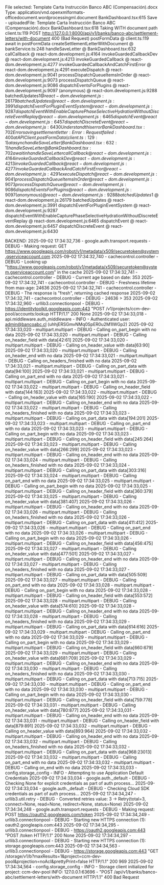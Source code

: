 File selected: Template Carta Instrucción Banco ABC (Compensación).docx Type: application/vnd.openxmlformats-officedocument.wordprocessingml.document
BankDashboard.tsx:615 Save - uploadedFile: Template Carta Instrucción Banco ABC (Compensación).docx
BankDashboard.tsx:618 Taking WITH document path
client.ts:119  POST http://127.0.0.1:8000/api/v1/banks/banco-abc/settlement-letters/with-document 400 (Bad Request)
postFormData @ client.ts:119
await in postFormData
createSettlementLetterWithDocument @ bankService.ts:248
handleSaveLetter @ BankDashboard.tsx:632
callCallback @ react-dom.development.js:4164
invokeGuardedCallbackDev @ react-dom.development.js:4213
invokeGuardedCallback @ react-dom.development.js:4277
invokeGuardedCallbackAndCatchFirstError @ react-dom.development.js:4291
executeDispatch @ react-dom.development.js:9041
processDispatchQueueItemsInOrder @ react-dom.development.js:9073
processDispatchQueue @ react-dom.development.js:9086
dispatchEventsForPlugins @ react-dom.development.js:9097
(anonymous) @ react-dom.development.js:9288
batchedUpdates$1 @ react-dom.development.js:26179
batchedUpdates @ react-dom.development.js:3991
dispatchEventForPluginEventSystem @ react-dom.development.js:9287
dispatchEventWithEnableCapturePhaseSelectiveHydrationWithoutDiscreteEventReplay @ react-dom.development.js:6465
dispatchEvent @ react-dom.development.js:6457
dispatchDiscreteEvent @ react-dom.development.js:6430Understand this error
BankDashboard.tsx:702 Error saving settlement letter: Error: Request failed: 400
    at APIClient.postFormData (client.ts:129:1)
    at async handleSaveLetter (BankDashboard.tsx:632:1)
handleSaveLetter @ BankDashboard.tsx:702
await in handleSaveLetter
callCallback @ react-dom.development.js:4164
invokeGuardedCallbackDev @ react-dom.development.js:4213
invokeGuardedCallback @ react-dom.development.js:4277
invokeGuardedCallbackAndCatchFirstError @ react-dom.development.js:4291
executeDispatch @ react-dom.development.js:9041
processDispatchQueueItemsInOrder @ react-dom.development.js:9073
processDispatchQueue @ react-dom.development.js:9086
dispatchEventsForPlugins @ react-dom.development.js:9097
(anonymous) @ react-dom.development.js:9288
batchedUpdates$1 @ react-dom.development.js:26179
batchedUpdates @ react-dom.development.js:3991
dispatchEventForPluginEventSystem @ react-dom.development.js:9287
dispatchEventWithEnableCapturePhaseSelectiveHydrationWithoutDiscreteEventReplay @ react-dom.development.js:6465
dispatchEvent @ react-dom.development.js:6457
dispatchDiscreteEvent @ react-dom.development.js:6430


BACKEND:
2025-09-02 17:34:32,736 - google.auth.transport.requests - DEBUG - Making request: GET https://www.googleapis.com/robot/v1/metadata/x509/securetoken@system.gserviceaccount.com
2025-09-02 17:34:32,740 - cachecontrol.controller - DEBUG - Looking up "https://www.googleapis.com/robot/v1/metadata/x509/securetoken@system.gserviceaccount.com" in the cache
2025-09-02 17:34:32,741 - cachecontrol.controller - DEBUG - Current age based on date: 353
2025-09-02 17:34:32,741 - cachecontrol.controller - DEBUG - Freshness lifetime from max-age: 24636
2025-09-02 17:34:32,741 - cachecontrol.controller - DEBUG - The response is "fresh", returning cached response
2025-09-02 17:34:32,741 - cachecontrol.controller - DEBUG - 24636 > 353
2025-09-02 17:34:32,960 - urllib3.connectionpool - DEBUG - https://identitytoolkit.googleapis.com:443 "POST /v1/projects/ccm-dev-pool/accounts:lookup HTTP/1.1" 200 None
2025-09-02 17:34:33,018 - api.middleware.auth_middleware - INFO - Authenticated user: admin@bancoabc.cl (uhhjERSGmvNMq0SpER0u2M1IWGp2)
2025-09-02 17:34:33,020 - multipart.multipart - DEBUG - Calling on_part_begin with no data
2025-09-02 17:34:33,020 - multipart.multipart - DEBUG - Calling on_header_field with data[42:61]
2025-09-02 17:34:33,020 - multipart.multipart - DEBUG - Calling on_header_value with data[63:90]
2025-09-02 17:34:33,020 - multipart.multipart - DEBUG - Calling on_header_end with no data
2025-09-02 17:34:33,021 - multipart.multipart - DEBUG - Calling on_headers_finished with no data
2025-09-02 17:34:33,021 - multipart.multipart - DEBUG - Calling on_part_data with data[94:100]
2025-09-02 17:34:33,021 - multipart.multipart - DEBUG - Calling on_part_end with no data
2025-09-02 17:34:33,021 - multipart.multipart - DEBUG - Calling on_part_begin with no data
2025-09-02 17:34:33,022 - multipart.multipart - DEBUG - Calling on_header_field with data[144:163]
2025-09-02 17:34:33,022 - multipart.multipart - DEBUG - Calling on_header_value with data[165:190]
2025-09-02 17:34:33,022 - multipart.multipart - DEBUG - Calling on_header_end with no data
2025-09-02 17:34:33,022 - multipart.multipart - DEBUG - Calling on_headers_finished with no data
2025-09-02 17:34:33,023 - multipart.multipart - DEBUG - Calling on_part_data with data[194:201]
2025-09-02 17:34:33,023 - multipart.multipart - DEBUG - Calling on_part_end with no data
2025-09-02 17:34:33,023 - multipart.multipart - DEBUG - Calling on_part_begin with no data
2025-09-02 17:34:33,023 - multipart.multipart - DEBUG - Calling on_header_field with data[245:264]
2025-09-02 17:34:33,023 - multipart.multipart - DEBUG - Calling on_header_value with data[266:299]
2025-09-02 17:34:33,023 - multipart.multipart - DEBUG - Calling on_header_end with no data
2025-09-02 17:34:33,024 - multipart.multipart - DEBUG - Calling on_headers_finished with no data
2025-09-02 17:34:33,024 - multipart.multipart - DEBUG - Calling on_part_data with data[303:316]
2025-09-02 17:34:33,024 - multipart.multipart - DEBUG - Calling on_part_end with no data
2025-09-02 17:34:33,025 - multipart.multipart - DEBUG - Calling on_part_begin with no data
2025-09-02 17:34:33,025 - multipart.multipart - DEBUG - Calling on_header_field with data[360:379]
2025-09-02 17:34:33,025 - multipart.multipart - DEBUG - Calling on_header_value with data[381:407]
2025-09-02 17:34:33,026 - multipart.multipart - DEBUG - Calling on_header_end with no data
2025-09-02 17:34:33,026 - multipart.multipart - DEBUG - Calling on_headers_finished with no data
2025-09-02 17:34:33,026 - multipart.multipart - DEBUG - Calling on_part_data with data[411:412]
2025-09-02 17:34:33,026 - multipart.multipart - DEBUG - Calling on_part_end with no data
2025-09-02 17:34:33,026 - multipart.multipart - DEBUG - Calling on_part_begin with no data
2025-09-02 17:34:33,026 - multipart.multipart - DEBUG - Calling on_header_field with data[456:475]
2025-09-02 17:34:33,027 - multipart.multipart - DEBUG - Calling on_header_value with data[477:501]
2025-09-02 17:34:33,027 - multipart.multipart - DEBUG - Calling on_header_end with no data
2025-09-02 17:34:33,027 - multipart.multipart - DEBUG - Calling on_headers_finished with no data
2025-09-02 17:34:33,027 - multipart.multipart - DEBUG - Calling on_part_data with data[505:509]
2025-09-02 17:34:33,027 - multipart.multipart - DEBUG - Calling on_part_end with no data
2025-09-02 17:34:33,028 - multipart.multipart - DEBUG - Calling on_part_begin with no data
2025-09-02 17:34:33,028 - multipart.multipart - DEBUG - Calling on_header_field with data[553:572]
2025-09-02 17:34:33,028 - multipart.multipart - DEBUG - Calling on_header_value with data[574:610]
2025-09-02 17:34:33,028 - multipart.multipart - DEBUG - Calling on_header_end with no data
2025-09-02 17:34:33,028 - multipart.multipart - DEBUG - Calling on_headers_finished with no data
2025-09-02 17:34:33,029 - multipart.multipart - DEBUG - Calling on_part_data with data[614:616]
2025-09-02 17:34:33,029 - multipart.multipart - DEBUG - Calling on_part_end with no data
2025-09-02 17:34:33,029 - multipart.multipart - DEBUG - Calling on_part_begin with no data
2025-09-02 17:34:33,029 - multipart.multipart - DEBUG - Calling on_header_field with data[660:679]
2025-09-02 17:34:33,029 - multipart.multipart - DEBUG - Calling on_header_value with data[681:709]
2025-09-02 17:34:33,029 - multipart.multipart - DEBUG - Calling on_header_end with no data
2025-09-02 17:34:33,030 - multipart.multipart - DEBUG - Calling on_headers_finished with no data
2025-09-02 17:34:33,030 - multipart.multipart - DEBUG - Calling on_part_data with data[713:715]
2025-09-02 17:34:33,030 - multipart.multipart - DEBUG - Calling on_part_end with no data
2025-09-02 17:34:33,030 - multipart.multipart - DEBUG - Calling on_part_begin with no data
2025-09-02 17:34:33,030 - multipart.multipart - DEBUG - Calling on_header_field with data[759:778]
2025-09-02 17:34:33,031 - multipart.multipart - DEBUG - Calling on_header_value with data[780:877]
2025-09-02 17:34:33,031 - multipart.multipart - DEBUG - Calling on_header_end with no data
2025-09-02 17:34:33,031 - multipart.multipart - DEBUG - Calling on_header_field with data[879:891]
2025-09-02 17:34:33,032 - multipart.multipart - DEBUG - Calling on_header_value with data[893:964]
2025-09-02 17:34:33,032 - multipart.multipart - DEBUG - Calling on_header_end with no data
2025-09-02 17:34:33,032 - multipart.multipart - DEBUG - Calling on_headers_finished with no data
2025-09-02 17:34:33,032 - multipart.multipart - DEBUG - Calling on_part_data with data[968:23013]
2025-09-02 17:34:33,032 - multipart.multipart - DEBUG - Calling on_part_end with no data
2025-09-02 17:34:33,032 - multipart.multipart - DEBUG - Calling on_end with no data
2025-09-02 17:34:33,033 - config.storage_config - INFO - Attempting to use Application Default Credentials
2025-09-02 17:34:33,034 - google.auth._default - DEBUG - Checking None for explicit credentials as part of auth process...
2025-09-02 17:34:33,034 - google.auth._default - DEBUG - Checking Cloud SDK credentials as part of auth process...
2025-09-02 17:34:34,247 - urllib3.util.retry - DEBUG - Converted retries value: 3 -> Retry(total=3, connect=None, read=None, redirect=None, status=None)
2025-09-02 17:34:34,248 - google.auth.transport.requests - DEBUG - Making request: POST https://oauth2.googleapis.com/token
2025-09-02 17:34:34,249 - urllib3.connectionpool - DEBUG - Starting new HTTPS connection (1): oauth2.googleapis.com:443
2025-09-02 17:34:34,295 - urllib3.connectionpool - DEBUG - https://oauth2.googleapis.com:443 "POST /token HTTP/1.1" 200 None
2025-09-02 17:34:34,297 - urllib3.connectionpool - DEBUG - Starting new HTTPS connection (1): storage.googleapis.com:443
2025-09-02 17:34:34,563 - urllib3.connectionpool - DEBUG - https://storage.googleapis.com:443 "GET /storage/v1/b?maxResults=1&project=ccm-dev-pool&projection=noAcl&prettyPrint=false HTTP/1.1" 200 969
2025-09-02 17:34:34,564 - config.storage_config - INFO - Storage client initialized for project: ccm-dev-pool
INFO:     127.0.0.1:63696 - "POST /api/v1/banks/banco-abc/settlement-letters/with-document HTTP/1.1" 400 Bad Request
